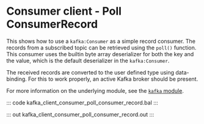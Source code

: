 # Consumer client - Poll ConsumerRecord

This shows how to use a `kafka:Consumer` as a simple record consumer. The records from a subscribed topic can be retrieved using the `poll()` function. This consumer uses the builtin byte array deserializer for both the key and the value, which is the default deserializer in the `kafka:Consumer`.

The received records are converted to the user defined type using data-binding. For this to work properly, an active Kafka broker should be present.

For more information on the underlying module,  see the [`kafka` module](https://lib.ballerina.io/ballerinax/kafka/latest).

::: code kafka_client_consumer_poll_consumer_record.bal :::

::: out kafka_client_consumer_poll_consumer_record.out :::

